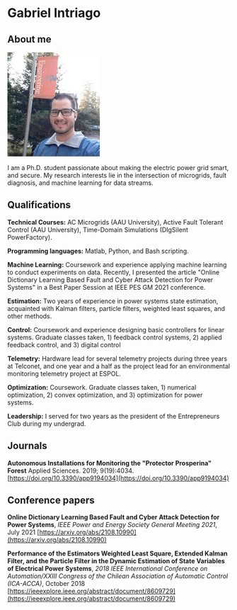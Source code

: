 # Gabriel Intriago

## About me
![](https://raw.githubusercontent.com/gintriago12/gintriago12.github.io/main/images/telconet2.jpg)

I am a Ph.D. student passionate about making the electric power grid smart, and secure. My research interests lie in the intersection of microgrids, fault diagnosis, and machine learning for data streams.


## Qualifications

**Technical Courses:** AC Microgrids (AAU University), Active Fault Tolerant Control (AAU University), Time-Domain Simulations (DIgSilent PowerFactory).

**Programming languages:** Matlab, Python, and Bash scripting.

**Machine Learning:** Coursework and experience applying machine learning to conduct experiments on data. Recently, I presented the article "Online Dictionary Learning Based Fault and Cyber Attack Detection for Power Systems" in a Best Paper Session at IEEE PES GM 2021 conference.

**Estimation:** Two years of experience in power systems state estimation, acquainted with Kalman filters, particle filters, weighted least squares, and other methods.

**Control:** Coursework and experience designing basic controllers for linear systems. Graduate classes taken, 1) feedback control systems, 2) applied feedback control, and 3) digital control

**Telemetry:** Hardware lead for several telemetry projects during three years at Telconet, and one year and a half as the project lead for an environmental monitoring telemetry project at ESPOL.

**Optimization:** Coursework. Graduate classes taken, 1) numerical optimization, 2) convex optimization, and 3) optimization for power systems.

**Leadership:** I served for two years as the president of the Entrepreneurs Club during my undergrad.


## Journals

**Autonomous Installations for Monitoring the "Protector Prosperina" Forest**
Applied Sciences. 2019; 9(19):4034.
[https://doi.org/10.3390/app9194034](https://doi.org/10.3390/app9194034)


## Conference papers

**Online Dictionary Learning Based Fault and Cyber Attack Detection for Power Systems**, _IEEE Power and Energy Society General Meeting 2021_, July 2021
[https://arxiv.org/abs/2108.10990](https://arxiv.org/abs/2108.10990)

**Performance of the Estimators Weighted Least Square, Extended Kalman Filter, and the Particle Filter in the Dynamic Estimation of State Variables of Electrical Power Systems**, _2018 IEEE International Conference on Automation/XXIII Congress of the Chilean Association of Automatic Control (ICA-ACCA)_, October 2018
[https://ieeexplore.ieee.org/abstract/document/8609729](https://ieeexplore.ieee.org/abstract/document/8609729)
